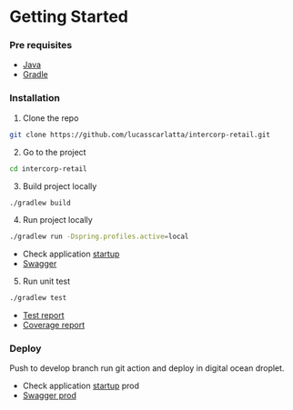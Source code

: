 # Getting Started
### Pre requisites
* [Java](https://www.oracle.com/java/technologies/javase-jdk11-downloads.html)
* [Gradle](https://gradle.org/install/)

### Installation
1. Clone the repo
```sh
git clone https://github.com/lucasscarlatta/intercorp-retail.git
```
2. Go to the project
```sh
cd intercorp-retail
```
3. Build project locally
```sh
./gradlew build
```
4. Run project locally
```sh
./gradlew run -Dspring.profiles.active=local
```
* Check application [startup](http://localhost:8080/actuator/health)
* [Swagger](http://localhost:8080/swagger-ui/index.html)
5. Run unit test
```sh
./gradlew test
```
* [Test report](http://localhost:63342/demo/build/reports/tests/test/index.html)
* [Coverage report](http://localhost:63342/demo/build/reports/jacoco/test/html/index.html)

### Deploy
Push to develop branch run git action and deploy in digital ocean droplet.

* Check application [startup](http://68.183.124.83/actuator/health) prod
* [Swagger prod](http://68.183.124.83/swagger-ui/index.htmll)
